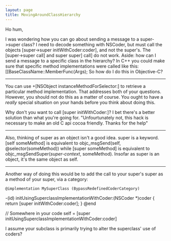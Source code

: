 ```yaml
---
layout: page
title: MovingAroundClassHierarchy
---
```


Ho hum,

I was wondering how you can go about sending a message to a super->super class? I need to decode something with NSCoder,  but must call the objects [super->super initWithCoder:coder], and not the super's. The [super->super call] and super super] call] do not work. Aside: how can I send a message to a specific class in the hierarchy? In C++ you could make sure that specific method implementations were called like this: [[BaseClassName::MemberFunc(Args); So how do I do this in Objective-C?

----

You can use     +[NSObject instanceMethodForSelector:] to retrieve a particular method implementation.  That addresses both of your questions.  However, you should not do this as a matter of course.  You ought to have a *really* special situation on your hands before you think about doing this.

Why don't you want to call     [super initWithCoder:]?  I bet there's a better solution than what you're going for. "Unfourtunately not, this hack is necessary to make an old C api cocoa friendly. Thanks for the help"

----

Also, thinking of     super as an object isn't a good idea.      super is a keyword.      [self someMethod] is equivalent to     objc_msgSend(self, @selector(someMethod)) while     [super someMethod] is equivalent to     objc_msgSendSuper(*super-context*, someMethod).  Insofar as super is an object, it's the same object as self.  

----

Another way of doing this would be to add the call to your super's super as a method of your super, via a category:

    @implementation MySuperClass (BypassRedefinedCoderCategory)
-(id) initUsingSuperclassImplementationWithCoder:(NSCoder *)coder
    {
    return [super initWithCoder:coder];
    }
@end

// Somewhere in your code
self = [super initUsingSuperclassImplementationWithCoder:coder]


I assume your subclass is primarily trying to alter the superclass' use of coders?

